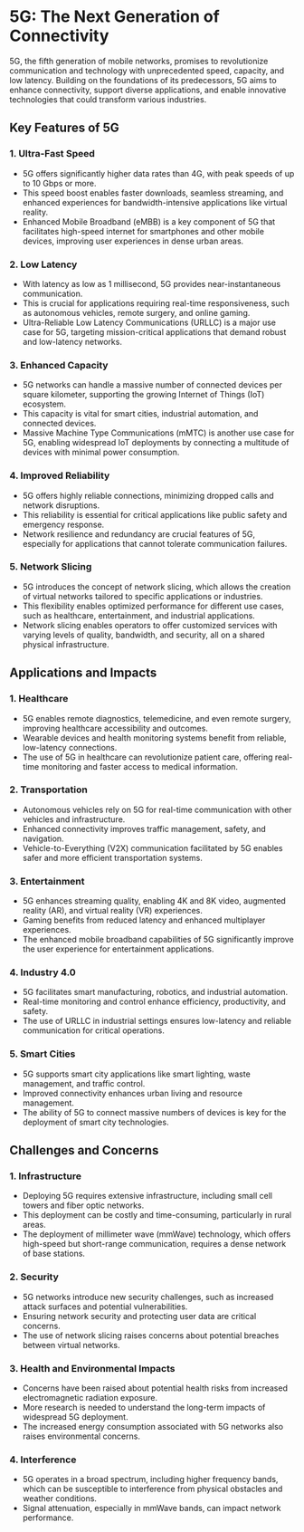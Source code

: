 # 5G: The Next Generation of Connectivity

5G, the fifth generation of mobile networks, promises to revolutionize communication and technology with unprecedented speed, capacity, and low latency. Building on the foundations of its predecessors, 5G aims to enhance connectivity, support diverse applications, and enable innovative technologies that could transform various industries.

## Key Features of 5G

### 1. Ultra-Fast Speed

- 5G offers significantly higher data rates than 4G, with peak speeds of up to 10 Gbps or more.
- This speed boost enables faster downloads, seamless streaming, and enhanced experiences for bandwidth-intensive applications like virtual reality.
- Enhanced Mobile Broadband (eMBB) is a key component of 5G that facilitates high-speed internet for smartphones and other mobile devices, improving user experiences in dense urban areas.

### 2. Low Latency

- With latency as low as 1 millisecond, 5G provides near-instantaneous communication.
- This is crucial for applications requiring real-time responsiveness, such as autonomous vehicles, remote surgery, and online gaming.
- Ultra-Reliable Low Latency Communications (URLLC) is a major use case for 5G, targeting mission-critical applications that demand robust and low-latency networks.

### 3. Enhanced Capacity

- 5G networks can handle a massive number of connected devices per square kilometer, supporting the growing Internet of Things (IoT) ecosystem.
- This capacity is vital for smart cities, industrial automation, and connected devices.
- Massive Machine Type Communications (mMTC) is another use case for 5G, enabling widespread IoT deployments by connecting a multitude of devices with minimal power consumption.

### 4. Improved Reliability

- 5G offers highly reliable connections, minimizing dropped calls and network disruptions.
- This reliability is essential for critical applications like public safety and emergency response.
- Network resilience and redundancy are crucial features of 5G, especially for applications that cannot tolerate communication failures.

### 5. Network Slicing

- 5G introduces the concept of network slicing, which allows the creation of virtual networks tailored to specific applications or industries.
- This flexibility enables optimized performance for different use cases, such as healthcare, entertainment, and industrial applications.
- Network slicing enables operators to offer customized services with varying levels of quality, bandwidth, and security, all on a shared physical infrastructure.

## Applications and Impacts

### 1. Healthcare

- 5G enables remote diagnostics, telemedicine, and even remote surgery, improving healthcare accessibility and outcomes.
- Wearable devices and health monitoring systems benefit from reliable, low-latency connections.
- The use of 5G in healthcare can revolutionize patient care, offering real-time monitoring and faster access to medical information.

### 2. Transportation

- Autonomous vehicles rely on 5G for real-time communication with other vehicles and infrastructure.
- Enhanced connectivity improves traffic management, safety, and navigation.
- Vehicle-to-Everything (V2X) communication facilitated by 5G enables safer and more efficient transportation systems.

### 3. Entertainment

- 5G enhances streaming quality, enabling 4K and 8K video, augmented reality (AR), and virtual reality (VR) experiences.
- Gaming benefits from reduced latency and enhanced multiplayer experiences.
- The enhanced mobile broadband capabilities of 5G significantly improve the user experience for entertainment applications.

### 4. Industry 4.0

- 5G facilitates smart manufacturing, robotics, and industrial automation.
- Real-time monitoring and control enhance efficiency, productivity, and safety.
- The use of URLLC in industrial settings ensures low-latency and reliable communication for critical operations.

### 5. Smart Cities

- 5G supports smart city applications like smart lighting, waste management, and traffic control.
- Improved connectivity enhances urban living and resource management.
- The ability of 5G to connect massive numbers of devices is key for the deployment of smart city technologies.

## Challenges and Concerns

### 1. Infrastructure

- Deploying 5G requires extensive infrastructure, including small cell towers and fiber optic networks.
- This deployment can be costly and time-consuming, particularly in rural areas.
- The deployment of millimeter wave (mmWave) technology, which offers high-speed but short-range communication, requires a dense network of base stations.

### 2. Security

- 5G networks introduce new security challenges, such as increased attack surfaces and potential vulnerabilities.
- Ensuring network security and protecting user data are critical concerns.
- The use of network slicing raises concerns about potential breaches between virtual networks.

### 3. Health and Environmental Impacts

- Concerns have been raised about potential health risks from increased electromagnetic radiation exposure.
- More research is needed to understand the long-term impacts of widespread 5G deployment.
- The increased energy consumption associated with 5G networks also raises environmental concerns.

### 4. Interference

- 5G operates in a broad spectrum, including higher frequency bands, which can be susceptible to interference from physical obstacles and weather conditions.
- Signal attenuation, especially in mmWave bands, can impact network performance.
